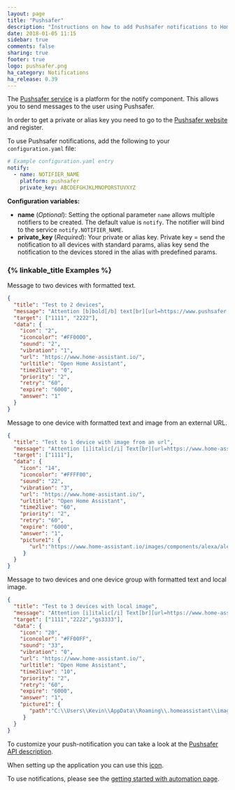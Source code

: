 ```yaml
---
layout: page
title: "Pushsafer"
description: "Instructions on how to add Pushsafer notifications to Home Assistant."
date: 2018-01-05 11:15
sidebar: true
comments: false
sharing: true
footer: true
logo: pushsafer.png
ha_category: Notifications
ha_release: 0.39
---
```



The [Pushsafer service](https://www.pushsafer.com/) is a platform for the notify component. This allows you to send messages to the user using Pushsafer.

In order to get a private or alias key you need to go to the [Pushsafer website](https://www.pushsafer.com) and register.

To use Pushsafer notifications, add the following to your `configuration.yaml` file:

```yaml
# Example configuration.yaml entry
notify:
  - name: NOTIFIER_NAME
    platform: pushsafer
    private_key: ABCDEFGHJKLMNOPQRSTUVXYZ
```

**Configuration variables:**

- **name** (*Optional*): Setting the optional parameter `name` allows multiple notifiers to be created. The default value is `notify`. The notifier will bind to the service `notify.NOTIFIER_NAME`.
- **private_key** (*Required*): Your private or alias key. Private key = send the notification to all devices with standard params, alias key send the notification to the devices stored in the alias with predefined params.

### {% linkable_title Examples %}

Message to two devices with formatted text.

```json
{
  "title": "Test to 2 devices",
  "message": "Attention [b]bold[/b] text[br][url=https://www.pushsafer.com]Link to Pushsafer[/url]",
  "target": ["1111", "2222"],
  "data": {
    "icon": "2",
    "iconcolor": "#FF0000",
    "sound": "2",
    "vibration": "1",
    "url": "https://www.home-assistant.io/",
    "urltitle": "Open Home Assistant",
    "time2live": "0",
    "priority": "2",
    "retry": "60",
    "expire": "6000",
    "answer": "1"
  }
}
```

Message to one device with formatted text and image from an external URL.

```json
{
  "title": "Test to 1 device with image from an url",
  "message": "Attention [i]italic[/i] Text[br][url=https://www.home-assistant.io/]Testlink[/url]",
  "target": ["1111"],
  "data": {
    "icon": "14",
    "iconcolor": "#FFFF00",
    "sound": "22",
    "vibration": "3",
    "url": "https://www.home-assistant.io/",
    "urltitle": "Open Home Assistant",
    "time2live": "60",
    "priority": "2",
    "retry": "60",
    "expire": "6000",
    "answer": "1",
    "picture1": {
       "url":"https://www.home-assistant.io/images/components/alexa/alexa-512x512.png"
     }
  }
}
```

Message to two devices and one device group with formatted text and local image.

```json
{
  "title": "Test to 3 devices with local image",
  "message": "Attention [i]italic[/i] Text[br][url=https://www.home-assistant.io/]Testlink[/url]",
  "target": ["1111","2222","gs3333"],
  "data": {
    "icon": "20",
    "iconcolor": "#FF00FF",
    "sound": "33",
    "vibration": "0",
    "url": "https://www.home-assistant.io/",
    "urltitle": "Open Home Assistant",
    "time2live": "10",
    "priority": "2",
    "retry": "60",
    "expire": "6000",
    "answer": "1",
    "picture1": {
       "path":"C:\\Users\\Kevin\\AppData\\Roaming\\.homeassistant\\image-760-testimage.jpg"
     }
  }
}
```

To customize your push-notification you can take a look at the [Pushsafer API description](https://www.pushsafer.com/en/pushapi).

When setting up the application you can use this [icon](/images/favicon-192x192.png).

To use notifications, please see the [getting started with automation page](/getting-started/automation/).
